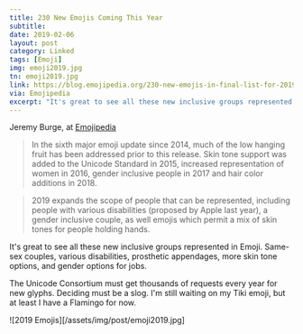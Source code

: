 ```yaml
---
title: 230 New Emojis Coming This Year
subtitle:
date: 2019-02-06
layout: post
category: Linked
tags: [Emoji]
img: emoji2019.jpg
tn: emoji2019.jpg
link: https://blog.emojipedia.org/230-new-emojis-in-final-list-for-2019/
via: Emojipedia
excerpt: "It's great to see all these new inclusive groups represented in Emoji. Same-sex couples, various disabilities, prosthetic appendages, more skin tone options, and gender options for jobs."
---
```


Jeremy Burge, at [Emojipedia](https://blog.emojipedia.org/230-new-emojis-in-final-list-for-2019/)

 > In the sixth major emoji update since 2014, much of the low hanging fruit has been addressed prior to this release. Skin tone support was added to the Unicode Standard in 2015, increased representation of women in 2016, gender inclusive people in 2017 and hair color additions in 2018.

 > 2019 expands the scope of people that can be represented, including people with various disabilities (proposed by Apple last year), a gender inclusive couple, as well emojis which permit a mix of skin tones for people holding hands.

It's great to see all these new inclusive groups represented in Emoji. Same-sex couples, various disabilities, prosthetic appendages, more skin tone options, and gender options for jobs. 

The Unicode Consortium must get thousands of requests every year for new glyphs. Deciding must be a slog. I'm still waiting on my Tiki emoji, but at least I have a Flamingo for now.

![2019 Emojis][/assets/img/post/emoji2019.jpg]
